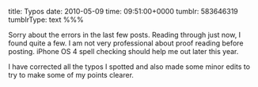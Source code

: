 title: Typos
date: 2010-05-09
time: 09:51:00+0000
tumblr: 583646319
tumblrType: text
%%%

Sorry about the errors in the last few posts. Reading through just now, I found quite a few. I am not very professional about proof reading before posting. iPhone OS 4 spell checking should help me out later this year. 

I have corrected all the typos I spotted and also made some minor edits to try to make some of my points clearer. 
